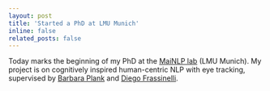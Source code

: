 ```yaml
---
layout: post
title: 'Started a PhD at LMU Munich'
inline: false
related_posts: false
---
```


Today marks the beginning of my PhD at the [MaiNLP lab](https://mainlp.github.io/) (LMU Munich). My project is on cognitively inspired human-centric NLP with eye tracking, supervised by [Barbara Plank](https://bplank.github.io/) and [Diego Frassinelli](https://www.cis.uni-muenchen.de/personen/mitarbeiter/frassinelli/index.html).
